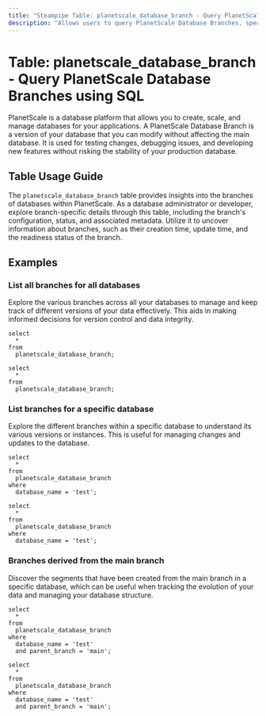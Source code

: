 ```yaml
---
title: "Steampipe Table: planetscale_database_branch - Query PlanetScale Database Branches using SQL"
description: "Allows users to query PlanetScale Database Branches, specifically providing detailed insights into each database branch's configuration and status."
---
```


# Table: planetscale_database_branch - Query PlanetScale Database Branches using SQL

PlanetScale is a database platform that allows you to create, scale, and manage databases for your applications. A PlanetScale Database Branch is a version of your database that you can modify without affecting the main database. It is used for testing changes, debugging issues, and developing new features without risking the stability of your production database.

## Table Usage Guide

The `planetscale_database_branch` table provides insights into the branches of databases within PlanetScale. As a database administrator or developer, explore branch-specific details through this table, including the branch's configuration, status, and associated metadata. Utilize it to uncover information about branches, such as their creation time, update time, and the readiness status of the branch.

## Examples

### List all branches for all databases
Explore the various branches across all your databases to manage and keep track of different versions of your data effectively. This aids in making informed decisions for version control and data integrity.

```sql+postgres
select
  *
from
  planetscale_database_branch;
```

```sql+sqlite
select
  *
from
  planetscale_database_branch;
```

### List branches for a specific database
Explore the different branches within a specific database to understand its various versions or instances. This is useful for managing changes and updates to the database.

```sql+postgres
select
  *
from
  planetscale_database_branch
where
  database_name = 'test';
```

```sql+sqlite
select
  *
from
  planetscale_database_branch
where
  database_name = 'test';
```

### Branches derived from the main branch
Discover the segments that have been created from the main branch in a specific database, which can be useful when tracking the evolution of your data and managing your database structure.

```sql+postgres
select
  *
from
  planetscale_database_branch
where
  database_name = 'test'
  and parent_branch = 'main';
```

```sql+sqlite
select
  *
from
  planetscale_database_branch
where
  database_name = 'test'
  and parent_branch = 'main';
```
